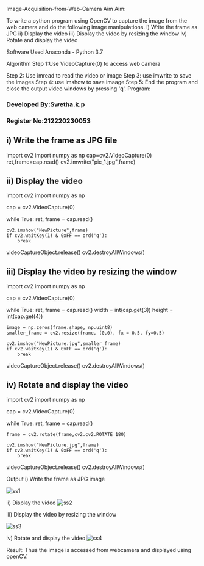 Image-Acquisition-from-Web-Camera
Aim
Aim:

To write a python program using OpenCV to capture the image from the web camera and do the following image manipulations. i) Write the frame as JPG ii) Display the video iii) Display the video by resizing the window iv) Rotate and display the video

Software Used
Anaconda - Python 3.7

Algorithm
Step 1:Use VideoCapture(0) to access web camera

Step 2:
Use imread to read the video or image
Step 3:
use imwrite to save the images
Step 4:
use imshow to save imaage
Step 5:
End the program and close the output video windows by pressing 'q'.
Program:
### Developed By:Swetha.k.p
### Register No:212220230053

## i) Write the frame as JPG file
import cv2
import numpy as np
cap=cv2.VideoCapture(0)
ret,frame=cap.read()
cv2.imwrite("pic_1.jpg",frame)





## ii) Display the video
import cv2
import numpy as np

cap = cv2.VideoCapture(0)


while True:
    ret, frame = cap.read()

    cv2.imshow("NewPicture",frame)
    if cv2.waitKey(1) & 0xFF == ord('q'):
        break

videoCaptureObject.release()
cv2.destroyAllWindows()



## iii) Display the video by resizing the window

import cv2
import numpy as np

cap = cv2.VideoCapture(0)


while True:
    ret, frame = cap.read()
    width = int(cap.get(3))
    height = int(cap.get(4))
    
    image = np.zeros(frame.shape, np.uint8)
    smaller_frame = cv2.resize(frame, (0,0), fx = 0.5, fy=0.5)

    cv2.imshow("NewPicture.jpg",smaller_frame)
    if cv2.waitKey(1) & 0xFF == ord('q'):
        break

videoCaptureObject.release()
cv2.destroyAllWindows()



## iv) Rotate and display the video
import cv2
import numpy as np

cap = cv2.VideoCapture(0)

while True:
    ret, frame = cap.read()

    frame = cv2.rotate(frame,cv2.cv2.ROTATE_180)

    cv2.imshow("NewPicture.jpg",frame)
    if cv2.waitKey(1) & 0xFF == ord('q'):
        break

videoCaptureObject.release()
cv2.destroyAllWindows()






Output
i) Write the frame as JPG image

![ss1](https://user-images.githubusercontent.com/75235209/161907226-e080c6fe-bfc3-47d9-a940-a0cb5e2f1774.PNG)


ii) Display the video
![ss2](https://user-images.githubusercontent.com/75235209/161907273-e27e2580-7115-49a7-b237-7cc9aedc3124.PNG)


iii) Display the video by resizing the window

![ss3](https://user-images.githubusercontent.com/75235209/161907327-795dbe60-91b2-4943-8ab0-171cdd01eb88.PNG)

iv) Rotate and display the video
![ss4](https://user-images.githubusercontent.com/75235209/161907359-035406ef-04f5-499f-8035-3148caadf62e.PNG)


Result:
Thus the image is accessed from webcamera and displayed using openCV.
